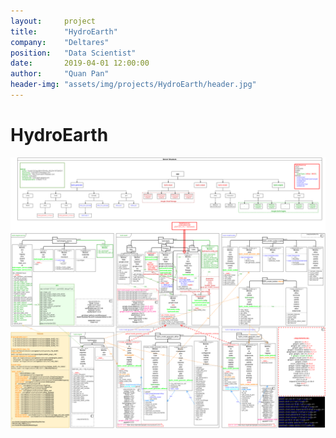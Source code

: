 ```yaml
---
layout:     project
title:      "HydroEarth"
company:    "Deltares"
position:   "Data Scientist"
date:       2019-04-01 12:00:00
author:     "Quan Pan"
header-img: "assets/img/projects/HydroEarth/header.jpg"
---
```


# [](#header-1)HydroEarth

![](/assets/img/projects/HydroEarth/architecture.png)

